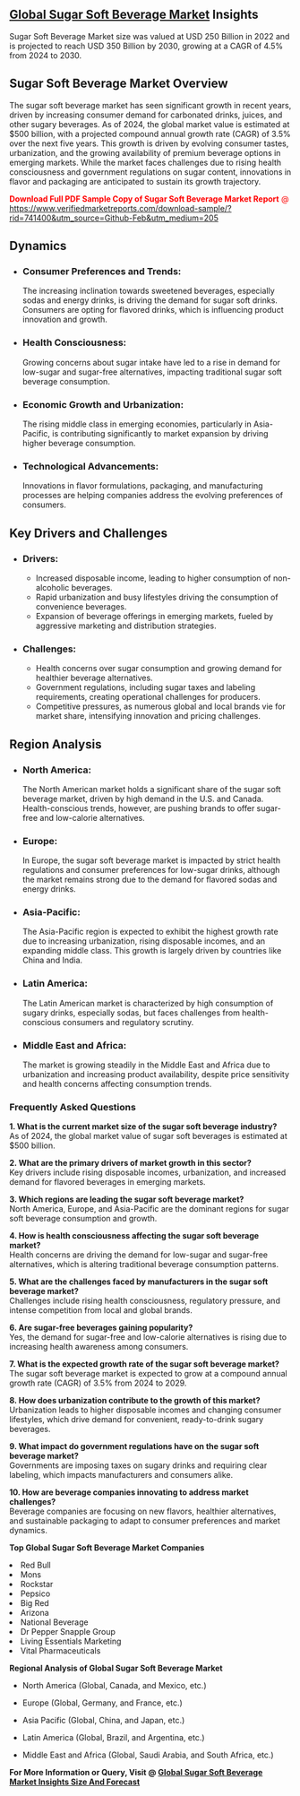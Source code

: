 <h2><a href="https://www.verifiedmarketreports.com/download-sample/?rid=741400&amp;utm_source=Github&amp;utm_medium=205" target="_blank">Global Sugar Soft Beverage Market</a> Insights</h2><p>Sugar Soft Beverage Market size was valued at USD 250 Billion in 2022 and is projected to reach USD 350 Billion by 2030, growing at a CAGR of 4.5% from 2024 to 2030.</p><p> <h2>Sugar Soft Beverage Market Overview</h2> <p>The sugar soft beverage market has seen significant growth in recent years, driven by increasing consumer demand for carbonated drinks, juices, and other sugary beverages. As of 2024, the global market value is estimated at $500 billion, with a projected compound annual growth rate (CAGR) of 3.5% over the next five years. This growth is driven by evolving consumer tastes, urbanization, and the growing availability of premium beverage options in emerging markets. While the market faces challenges due to rising health consciousness and government regulations on sugar content, innovations in flavor and packaging are anticipated to sustain its growth trajectory. <p><span class=""><span style="color: #ff0000;"><strong>Download Full PDF Sample Copy of Sugar Soft Beverage Market Report</strong> @ </span><a href="https://www.verifiedmarketreports.com/download-sample/?rid=741400&amp;utm_source=Github-Feb&amp;utm_medium=205" target="_blank">https://www.verifiedmarketreports.com/download-sample/?rid=741400&amp;utm_source=Github-Feb&amp;utm_medium=205</a></span></p></p> <h2>Dynamics</h2> <ul> <li><h3>Consumer Preferences and Trends:</h3> The increasing inclination towards sweetened beverages, especially sodas and energy drinks, is driving the demand for sugar soft drinks. Consumers are opting for flavored drinks, which is influencing product innovation and growth.</li> <li><h3>Health Consciousness:</h3> Growing concerns about sugar intake have led to a rise in demand for low-sugar and sugar-free alternatives, impacting traditional sugar soft beverage consumption.</li> <li><h3>Economic Growth and Urbanization:</h3> The rising middle class in emerging economies, particularly in Asia-Pacific, is contributing significantly to market expansion by driving higher beverage consumption.</li> <li><h3>Technological Advancements:</h3> Innovations in flavor formulations, packaging, and manufacturing processes are helping companies address the evolving preferences of consumers.</li> </ul> <h2>Key Drivers and Challenges</h2> <ul> <li><h3>Drivers:</h3> <ul> <li>Increased disposable income, leading to higher consumption of non-alcoholic beverages.</li> <li>Rapid urbanization and busy lifestyles driving the consumption of convenience beverages.</li> <li>Expansion of beverage offerings in emerging markets, fueled by aggressive marketing and distribution strategies.</li> </ul> </li> <li><h3>Challenges:</h3> <ul> <li>Health concerns over sugar consumption and growing demand for healthier beverage alternatives.</li> <li>Government regulations, including sugar taxes and labeling requirements, creating operational challenges for producers.</li> <li>Competitive pressures, as numerous global and local brands vie for market share, intensifying innovation and pricing challenges.</li> </ul> </li> </ul> <h2>Region Analysis</h2> <ul> <li><h3>North America:</h3> The North American market holds a significant share of the sugar soft beverage market, driven by high demand in the U.S. and Canada. Health-conscious trends, however, are pushing brands to offer sugar-free and low-calorie alternatives.</li> <li><h3>Europe:</h3> In Europe, the sugar soft beverage market is impacted by strict health regulations and consumer preferences for low-sugar drinks, although the market remains strong due to the demand for flavored sodas and energy drinks.</li> <li><h3>Asia-Pacific:</h3> The Asia-Pacific region is expected to exhibit the highest growth rate due to increasing urbanization, rising disposable incomes, and an expanding middle class. This growth is largely driven by countries like China and India.</li> <li><h3>Latin America:</h3> The Latin American market is characterized by high consumption of sugary drinks, especially sodas, but faces challenges from health-conscious consumers and regulatory scrutiny.</li> <li><h3>Middle East and Africa:</h3> The market is growing steadily in the Middle East and Africa due to urbanization and increasing product availability, despite price sensitivity and health concerns affecting consumption trends.</li> </ul> <h3>Frequently Asked Questions</h3> <p><strong>1. What is the current market size of the sugar soft beverage industry?</strong><br> As of 2024, the global market value of sugar soft beverages is estimated at $500 billion.</p> <p><strong>2. What are the primary drivers of market growth in this sector?</strong><br> Key drivers include rising disposable incomes, urbanization, and increased demand for flavored beverages in emerging markets.</p> <p><strong>3. Which regions are leading the sugar soft beverage market?</strong><br> North America, Europe, and Asia-Pacific are the dominant regions for sugar soft beverage consumption and growth.</p> <p><strong>4. How is health consciousness affecting the sugar soft beverage market?</strong><br> Health concerns are driving the demand for low-sugar and sugar-free alternatives, which is altering traditional beverage consumption patterns.</p> <p><strong>5. What are the challenges faced by manufacturers in the sugar soft beverage market?</strong><br> Challenges include rising health consciousness, regulatory pressure, and intense competition from local and global brands.</p> <p><strong>6. Are sugar-free beverages gaining popularity?</strong><br> Yes, the demand for sugar-free and low-calorie alternatives is rising due to increasing health awareness among consumers.</p> <p><strong>7. What is the expected growth rate of the sugar soft beverage market?</strong><br> The sugar soft beverage market is expected to grow at a compound annual growth rate (CAGR) of 3.5% from 2024 to 2029.</p> <p><strong>8. How does urbanization contribute to the growth of this market?</strong><br> Urbanization leads to higher disposable incomes and changing consumer lifestyles, which drive demand for convenient, ready-to-drink sugary beverages.</p> <p><strong>9. What impact do government regulations have on the sugar soft beverage market?</strong><br> Governments are imposing taxes on sugary drinks and requiring clear labeling, which impacts manufacturers and consumers alike.</p> <p><strong>10. How are beverage companies innovating to address market challenges?</strong><br> Beverage companies are focusing on new flavors, healthier alternatives, and sustainable packaging to adapt to consumer preferences and market dynamics.</p> </p><p><strong>Top Global Sugar Soft Beverage Market Companies</strong></p><div data-test-id=""><p><li>Red Bull</li><li> Mons</li><li> Rockstar</li><li> Pepsico</li><li> Big Red</li><li> Arizona</li><li> National Beverage</li><li> Dr Pepper Snapple Group</li><li> Living Essentials Marketing</li><li> Vital Pharmaceuticals</li></p><div><strong>Regional Analysis of&nbsp;Global Sugar Soft Beverage Market</strong></div><ul><li dir="ltr"><p dir="ltr">North America&nbsp;(Global, Canada, and Mexico, etc.)</p></li><li dir="ltr"><p dir="ltr">Europe (Global, Germany, and France, etc.)</p></li><li dir="ltr"><p dir="ltr">Asia Pacific&nbsp;(Global, China, and Japan, etc.)</p></li><li dir="ltr"><p dir="ltr">Latin America&nbsp;(Global, Brazil, and Argentina, etc.)</p></li><li dir="ltr">Middle East and Africa&nbsp;(Global, Saudi Arabia, and South Africa, etc.)</li></ul><p><strong>For More Information or Query, Visit @&nbsp;</strong><strong><a href="https://www.verifiedmarketreports.com/product/sugar-soft-beverage-market/?utm_source=Github&amp;utm_medium=205" target="_blank">Global Sugar Soft Beverage Market Insights Size And Forecast</a></strong></p></div>
